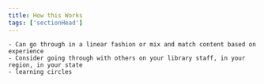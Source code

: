 ```yaml
---
title: How this Works
tags: ['sectionHead']
---
```

	- Can go through in a linear fashion or mix and match content based on experience
	- Consider going through with others on your library staff, in your region, in your state
	- learning circles


